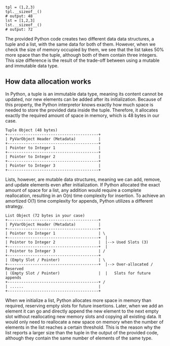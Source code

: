 ```
tpl = (1,2,3)
tpl.__sizeof__()
# output: 48
lst = [1,2,3]
lst.__sizeof__()
# output: 72
```

The provided Python code creates two different data data structures, a tuple and a list, with the same data for both of them. However, when we check the size of memory occupied by them, we see that the list takes 50% more space than the tuple, although both of them contain three integers. This size difference is the result of the trade-off between using a mutable and immutable data type.

## How data allocation works

In Python, a tuple is an immutable data type, meaning its content cannot be updated, nor new elements can be added after its initialization. Because of this property, the Python interpretor knows exactly how much space is needed to store the provided data inside the tuple. Therefore, it allocates exactly the required amount of space in memory, which is 48 bytes in our case.

```
Tuple Object (48 bytes)
+----------------------------------------+
| PyVarObject Header (Metadata)          |
+----------------------------------------+
| Pointer to Integer 1                   |
+----------------------------------------+
| Pointer to Integer 2                   |
+----------------------------------------+
| Pointer to Integer 3                   |
+----------------------------------------+
```
Lists, however, are mutable data structures, meaning we can add, remove, and update elements even after initialization. If Python allocated the exact amount of space for a list, any addition would require a complete reallocation, resulting in an O(n) time complexity for insertion. To achieve an amortized O(1) time complexity for appends, Python utilizes a different strategy.

```
List Object (72 bytes in your case)
+----------------------------------------+
| PyVarObject Header (Metadata)          |
+----------------------------------------+
| Pointer to Integer 1                   | \
+----------------------------------------+  |
| Pointer to Integer 2                   |  |--> Used Slots (3)
+----------------------------------------+  |
| Pointer to Integer 3                   | /
+----------------------------------------+
| (Empty Slot / Pointer)                 | \
+----------------------------------------+  |--> Over-allocated / Reserved
| (Empty Slot / Pointer)                 |  |   Slots for future appends
+----------------------------------------+ /
| ......                                 |
+----------------------------------------+
```

When we initialize a list, Python allocates more space in memory than required, reserving empty slots for future insertions. Later, when we add an element it can go and directly append the new element to the next empty slot without reallocating new memory slots and copying all existing data. It would only need to reallocate a new space on memory when the number of elements in the list reaches a certain threshold. This is the reason why the list reports a larger size than the tuple in the output of the provided code, although they contain the same number of elements of the same type.